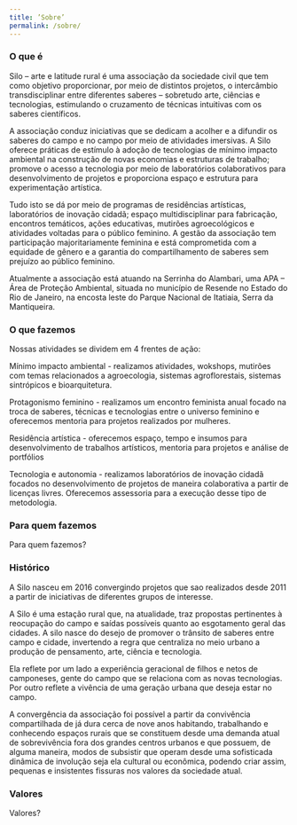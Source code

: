 ```yaml
---
title: ’Sobre’
permalink: /sobre/
---
```

<div class="about-section-wrapper">
  <h3 class="about-section" id="o-que-e">O que é</h3>
</div>
Silo – arte e latitude rural é uma associação da sociedade civil que tem como objetivo proporcionar, por meio de distintos projetos, o intercâmbio transdisciplinar entre diferentes saberes – sobretudo arte, ciências e tecnologias, estimulando o cruzamento de técnicas intuitivas com os saberes científicos. 

A associação conduz iniciativas que se dedicam a acolher e a difundir os saberes do campo e no campo por meio de atividades imersivas. A Silo oferece práticas de estímulo à adoção de tecnologias de mínimo impacto ambiental na construção de novas economias e estruturas de trabalho; promove o acesso a tecnologia por meio de laboratórios colaborativos para desenvolvimento de projetos e proporciona espaço e estrutura para experimentação artística.

Tudo isto se dá por meio de programas de residências artísticas, laboratórios de inovação cidadã; espaço multidisciplinar para fabricação, encontros temáticos, ações educativas, mutirões agroecológicos e atividades voltadas para o público feminino. A gestão da associação tem participação majoritariamente feminina e está comprometida com a equidade de gênero e a garantia do compartilhamento de saberes sem prejuízo ao público feminino.

Atualmente a associação está atuando na Serrinha do Alambari, uma APA – Área de Proteção Ambiental, situada no município de Resende no Estado do Rio de Janeiro, na encosta leste do Parque Nacional de Itatiaia, Serra da Mantiqueira.

<div class="about-section-wrapper">
  <h3 class="about-section" id="o-que-fazemos">O que fazemos</h3>
</div>
Nossas atividades se dividem em 4 frentes de ação:

<span class="about-subtitle">Mínimo impacto ambiental</span> - realizamos atividades, wokshops, mutirões com temas relacionados a agroecologia, sistemas agroflorestais, sistemas sintrópicos e bioarquitetura.

<span class="about-subtitle">Protagonismo feminino</span> - realizamos um encontro feminista anual focado na troca de saberes,  técnicas e tecnologias entre o universo feminino e oferecemos mentoria para projetos realizados por mulheres.

<span class="about-subtitle">Residência artística</span> - oferecemos espaço, tempo e insumos para desenvolvimento de trabalhos artísticos, mentoria para projetos e análise de portfólios

<span class="about-subtitle">Tecnologia e autonomia</span> - realizamos laboratórios de inovação cidadã focados no desenvolvimento de projetos de maneira colaborativa a partir de licenças livres. Oferecemos assessoria para a execução desse tipo de metodologia.

<div class="about-section-wrapper">
  <h3 class="about-section" id="para-quem-fazemos">Para quem fazemos</h3>
</div>
Para quem fazemos?

<div class="about-section-wrapper">
  <h3 class="about-section" id="historico">Histórico</h3>
</div>
A Silo nasceu em 2016 convergindo projetos que sao realizados desde 2011 a partir de iniciativas de diferentes grupos de interesse.

A Silo  é  uma estação rural que, na atualidade, traz propostas pertinentes à reocupação do campo e saídas possíveis quanto ao esgotamento geral das cidades. A silo nasce do desejo de promover o trânsito de saberes entre campo e cidade, invertendo a regra que centraliza no meio urbano a produção de pensamento, arte, ciência e tecnologia.

Ela reflete por um lado a experiência geracional de filhos e netos de camponeses, gente do campo que se relaciona com as novas tecnologias. Por outro reflete a vivência de uma geração urbana que deseja estar no campo.

A convergência da associação foi possível a partir da convivência compartilhada de já dura cerca de nove anos habitando, trabalhando e conhecendo espaços rurais que se constituem desde uma demanda atual de sobrevivência fora dos grandes centros urbanos e que possuem, de alguma maneira, modos de subsistir que operam desde uma sofisticada dinâmica de involução seja ela cultural ou econômica, podendo criar assim, pequenas e insistentes fissuras nos valores da sociedade atual.

<div class="about-section-wrapper">
  <h3 class="about-section" id="valores">Valores</h3>
</div>
Valores?
